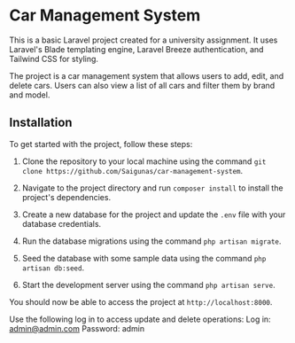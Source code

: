 # Car Management System

This is a basic Laravel project created for a university assignment. It uses Laravel's Blade templating engine, Laravel Breeze authentication, and Tailwind CSS for styling.

The project is a car management system that allows users to add, edit, and delete cars. Users can also view a list of all cars and filter them by brand and model.

## Installation

To get started with the project, follow these steps:

1. Clone the repository to your local machine using the command `git clone https://github.com/Saigunas/car-management-system`.

2. Navigate to the project directory and run `composer install` to install the project's dependencies.

3. Create a new database for the project and update the `.env` file with your database credentials.

4. Run the database migrations using the command `php artisan migrate`.

5. Seed the database with some sample data using the command `php artisan db:seed`.

6. Start the development server using the command `php artisan serve`.

You should now be able to access the project at `http://localhost:8000`.

Use the following log in to access update and delete operations:
Log in: admin@admin.com
Password: admin

